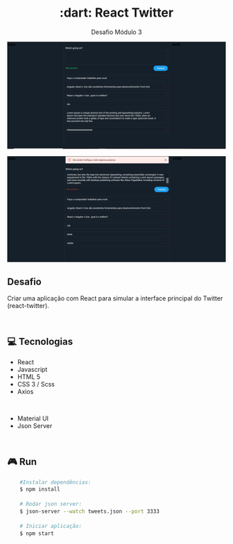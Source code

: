 <h1 align="center"> :dart: <strong> React Twitter </strong></h1>
<p align="center">Desafio Módulo 3</p>
<p align="center"><img src="./src/assets/twitter.jpg" width="570"></p>
<p align="center"><img src="./src/assets/twitter2.jpg" width="570"></p>


## Desafio

Criar uma aplicação com React para simular a interface principal do Twitter (react-twitter).

<br />

## :computer: Tecnologias

- React
- Javascript
- HTML 5
- CSS 3 / Scss
- Axios

<br />

- Material UI
- Json Server

<br />

## :video_game: Run

```bash
    #Instalar dependências:
    $ npm install

    # Rodar json server:
    $ json-server --watch tweets.json --port 3333

    # Iniciar aplicação:
    $ npm start
```